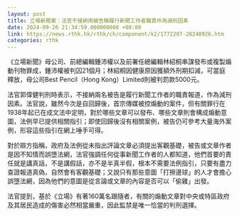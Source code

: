 ```yaml
---
layout: post
title: 立場新聞案｜法官不接納兩被告稱履行新聞工作者職責作為減刑因素
date: 2024-09-26 21:34:59.000000000 +08:00
link: https://news.rthk.hk/rthk/ch/component/k2/1772207-20240926.htm
categories: rthk
---
```


《立場新聞》母公司、前總編輯鍾沛權以及前署任總編輯林紹桐串謀發布或複製煽動刊物罪成，鍾沛權被判囚21個月；林紹桐因健康原因獲額外刑期扣減，可當庭釋放，母公司Best Pencil（Hong Kong）Limited則被判罰款5000元。

法官郭偉健判刑時表示，不接納兩名被告是履行新聞工作者的職責報道，作為減刑因素。法官說，雖然今次是自回歸後，首宗傳媒被控煽動的案件，但有關罪行在1938年起已在成文法中定明，對於哪些文章可以發布、哪些文章則會構成煽動意圖，法例早已提供相關指引；即使回歸後沒有相關案例，被告仍可參考大量海外案例，形容這些指引在網上唾手可得。

對於辯方指稱，政府及法例從未指出評論文章必須提出客觀基礎，被告或文章作者是因不知情而誤墮法網，法官強調任何從事新聞工作者的人都知道，他們首要的責任就是講真話，不是講假話，亦不是半真半假，根本不需要法例指引，只要有盡力查證報道真偽，自然會有客觀基礎；又說只有那些意圖「打擦邊球」的人才會擔心誤墮法網，因為他們的意圖是從言論或文章的內容是否可以「偷雞」出發。

法官提到，基於《立場》有著160萬名跟隨者，有關的煽動文章對中央或特區政府及其居民造成的傷害必然相當嚴重，因此監禁是唯一恰當的判刑選擇。

